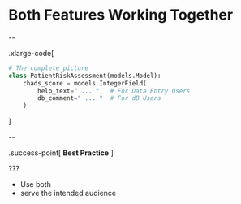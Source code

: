 # Both Features Working Together

--

.xlarge-code[

```python
# The complete picture
class PatientRiskAssessment(models.Model):
    chads_score = models.IntegerField(
        help_text=" ... ",  # For Data Entry Users
        db_comment=" ... "  # For dB Users
    )
```

]

--

.success-point[
**Best Practice**
]

???

- Use both
- serve the intended audience
